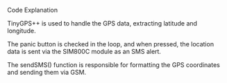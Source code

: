 Code Explanation

TinyGPS++ is used to handle the GPS data, extracting latitude and longitude.

The panic button is checked in the loop, and when pressed, the location data is sent via the SIM800C module as an SMS alert.

The sendSMS() function is responsible for formatting the GPS coordinates and sending them via GSM.
